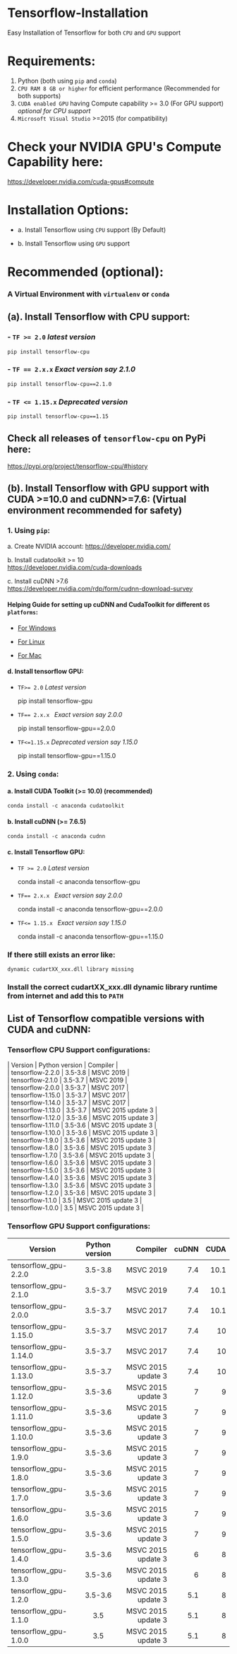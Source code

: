 # Tensorflow-Installation
Easy Installation of Tensorflow for both `CPU` and `GPU` support

# Requirements:

1. Python (both using `pip` and `conda`)
2. `CPU RAM 8 GB or higher` for efficient performance  (Recommended for both supports)
3. `CUDA enabled GPU` having Compute capability >= 3.0    (For GPU support)    *optional for CPU support*
4. `Microsoft Visual Studio` >=2015 (for compatibility)

# Check your NVIDIA GPU's Compute Capability here:
https://developer.nvidia.com/cuda-gpus#compute

# Installation Options:
- a. Install Tensorflow using `CPU` support  (By Default)

- b. Install Tensorflow using `GPU` support

# Recommended (optional):
### A Virtual Environment with `virtualenv` or `conda`

## (a). Install Tensorflow with CPU support:
### - `TF >= 2.0` *latest version*
    
    pip install tensorflow-cpu

### - `TF == 2.x.x`   *Exact version say 2.1.0*
  
    pip install tensorflow-cpu==2.1.0
    
### - `TF <= 1.15.x`   *Deprecated version*

    pip install tensorflow-cpu==1.15

## Check all releases of `tensorflow-cpu` on PyPi here:
https://pypi.org/project/tensorflow-cpu/#history


## (b). Install Tensorflow with GPU support with CUDA >=10.0 and cuDNN>=7.6:  (Virtual environment recommended for safety)

### 1. Using `pip`:

a. Create NVIDIA account:
https://developer.nvidia.com/
    
b. Install cudatoolkit >= 10    
https://developer.nvidia.com/cuda-downloads
        
c. Install cuDNN >7.6         
https://developer.nvidia.com/rdp/form/cudnn-download-survey

#### Helping Guide for setting up cuDNN and CudaToolkit for different `OS platforms`:

- [For Windows](https://docs.nvidia.com/deeplearning/sdk/cudnn-install/index.html#install-windows)

- [For Linux](https://docs.nvidia.com/deeplearning/sdk/cudnn-install/index.html#install-linux)

- [For Mac](https://docs.nvidia.com/deeplearning/sdk/cudnn-archived/cudnn_741/cudnn-install/index.html#install-mac)

#### d. Install tensorflow GPU:

- `TF>= 2.0`     *Latest version*

    pip install tensorflow-gpu
    
- `TF== 2.x.x `  *Exact version say 2.0.0*
    
    pip install tensorflow-gpu==2.0.0
   
- `TF<=1.15.x`   *Deprecated version say 1.15.0*
    
    pip install tensorflow-gpu==1.15.0
    

### 2. Using `conda`:
#### a. Install CUDA Toolkit (>= 10.0) (recommended)
    
    conda install -c anaconda cudatoolkit

#### b. Install cuDNN (>= 7.6.5)
    
    conda install -c anaconda cudnn

#### c. Install Tensorflow GPU:  

- `TF >= 2.0`    *Latest version*
    
    conda install -c anaconda tensorflow-gpu
   
   
- `TF== 2.x.x `  *Exact version say 2.0.0*
    
    conda install -c anaconda tensorflow-gpu==2.0.0
   
- `TF<= 1.15.x `   *Exact version say 1.15.0*
    
    conda install -c anaconda tensorflow-gpu==1.15.0


### If there still exists an error like:
    
    dynamic cudartXX_xxx.dll library missing
    
### Install the correct cudartXX_xxx.dll dynamic library runtime from internet and add this to `PATH`


## List of Tensorflow compatible versions with CUDA and cuDNN:

### Tensorflow CPU Support configurations:

|       Version             |  Python version    |        Compiler            |        
|    tensorflow-2.2.0	    |    3.5-3.8	     |       MSVC 2019	          |      
|    tensorflow-2.1.0	    |    3.5-3.7	     |       MSVC 2019	          |  
|    tensorflow-2.0.0	    |    3.5-3.7	     |       MSVC 2017	          |      
|    tensorflow-1.15.0	    |    3.5-3.7	     |       MSVC 2017	          |      
|    tensorflow-1.14.0	    |    3.5-3.7	     |       MSVC 2017            |  
|    tensorflow-1.13.0	    |    3.5-3.7	     |       MSVC 2015 update 3   |  	        
|    tensorflow-1.12.0	    |    3.5-3.6	     |       MSVC 2015 update 3	  |              
|    tensorflow-1.11.0	    |    3.5-3.6	     |       MSVC 2015 update 3   |  	    
|    tensorflow-1.10.0	    |    3.5-3.6	     |       MSVC 2015 update 3	  |              
|    tensorflow-1.9.0	    |    3.5-3.6	     |       MSVC 2015 update 3	  |              
|    tensorflow-1.8.0	    |    3.5-3.6	     |       MSVC 2015 update 3   |  	        
|    tensorflow-1.7.0	    |    3.5-3.6	     |       MSVC 2015 update 3   |  	        
|    tensorflow-1.6.0	    |    3.5-3.6	     |       MSVC 2015 update 3	  |              
|    tensorflow-1.5.0	    |    3.5-3.6	     |       MSVC 2015 update 3	  |              
|    tensorflow-1.4.0	    |    3.5-3.6	     |       MSVC 2015 update 3	  |      
|    tensorflow-1.3.0	    |    3.5-3.6	     |       MSVC 2015 update 3	  |      
|    tensorflow-1.2.0	    |    3.5-3.6	     |       MSVC 2015 update 3	  |      
|    tensorflow-1.1.0	    |    3.5	         |       MSVC 2015 update 3	  |      
|    tensorflow-1.0.0	    |    3.5	         |       MSVC 2015 update 3	  |      


### Tensorflow GPU Support configurations:


|   Version             | Python version   | Compiler           | cuDNN       |   CUDA    |
|-----------------------|:----------------:| ------------------:| -----------:| ---------:|
| tensorflow_gpu-2.2.0  |   3.5-3.8        | MSVC 2019          |   7.4       |  10.1     |
| tensorflow_gpu-2.1.0  |   3.5-3.7        | MSVC 2019          |   7.4       |  10.1     |
| tensorflow_gpu-2.0.0  |   3.5-3.7        | MSVC 2017          |   7.4       |  10.1     |
| tensorflow_gpu-1.15.0	|   3.5-3.7	       | MSVC 2017          |   7.4	      |  10       |
| tensorflow_gpu-1.14.0	|   3.5-3.7	       | MSVC 2017		    |   7.4	      |  10       |  
| tensorflow_gpu-1.13.0	|   3.5-3.7	       | MSVC 2015 update 3	|	7.4	      |  10       |      
| tensorflow_gpu-1.12.0	|   3.5-3.6	       | MSVC 2015 update 3	|	7	      |  9        |      
| tensorflow_gpu-1.11.0	|   3.5-3.6	       | MSVC 2015 update 3	|	7	      |  9        |      
| tensorflow_gpu-1.10.0	|   3.5-3.6	       | MSVC 2015 update 3	|	7	      |  9        |      
| tensorflow_gpu-1.9.0	|   3.5-3.6	       | MSVC 2015 update 3	|	7	      |  9        |      
| tensorflow_gpu-1.8.0	|   3.5-3.6	       | MSVC 2015 update 3	|	7	      |  9        |          
| tensorflow_gpu-1.7.0	|   3.5-3.6	       | MSVC 2015 update 3	|	7	      |  9        |          
| tensorflow_gpu-1.6.0	|   3.5-3.6	       | MSVC 2015 update 3	|	7	      |  9        |          
| tensorflow_gpu-1.5.0	|   3.5-3.6	       | MSVC 2015 update 3	|	7	      |  9        |          
| tensorflow_gpu-1.4.0	|   3.5-3.6	       | MSVC 2015 update 3	|	6	      |  8        |          
| tensorflow_gpu-1.3.0	|   3.5-3.6	       | MSVC 2015 update 3	|	6	      |  8        |          
| tensorflow_gpu-1.2.0	|   3.5-3.6	       | MSVC 2015 update 3	|	5.1	      |  8        |      
| tensorflow_gpu-1.1.0	|   3.5	           | MSVC 2015 update 3	|	5.1	      |  8        |          
| tensorflow_gpu-1.0.0	|   3.5	           | MSVC 2015 update 3	|	5.1	      |  8        |          
